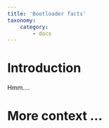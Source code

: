 ```yaml
---
title: 'Bootloader facts'
taxonomy:
    category:
        - docs
---
```


# Introduction

Hmm....


# More context ...